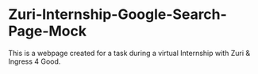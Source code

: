 # Zuri-Internship-Google-Search-Page-Mock
This is a webpage created for a task during a virtual Internship with Zuri &amp; Ingress 4 Good.

